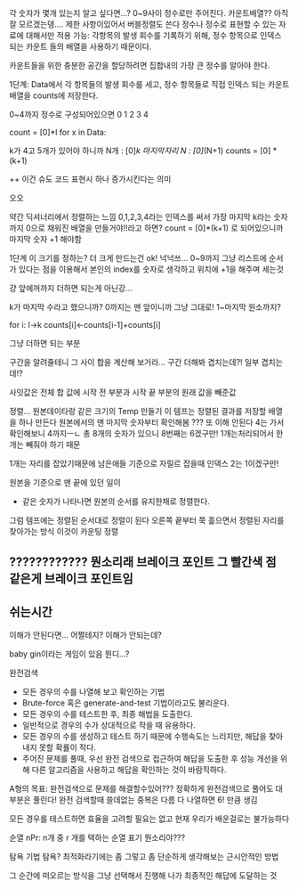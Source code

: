 각 숫자가 몇개 있는지 알고 싶다면...?
0~9사이 정수로만 주어진다.
카운트배열??
아직 잘 모르겠는뎅....
제한 사항이있어서 버블정렬도 쓴다
정수나 정수로 표현할 수 있는 자료에 대해서만 적용 가능: 각항목의 발생 회수를 기록하기 위해, 정수 항목으로 인덱스 되는 카운트 들의 배열을 사용하기 때문이다.

카운트들을 위한 충분한 공간을 할당하려면 집합내의 가장 큰 정수를 알아야 한다.

1단계:
Data에서 각 항목들의 발생 회수를 세고, 정수 항목들로 직접 인덱스 되는 카운트 배열을  counts에 저장한다.

0~4까지 정수로 구성되어있으면
0 1 2 3 4

count = [0]*l
for x in Data:

k가 4고 5개가 있어야 하니까
N개 : [0]*k
마지막자리 N : [0]*(N+1)
counts = [0] * (k+1)

++ 이건 슈도 코드 표현시 하나 증가시킨다는 의미

오오

약간 딕셔너리에서 정렬하는 느낌
0,1,2,3,4라는 인덱스를 써서
가장 마지막 k라는 숫자까지
0으로 채워진 배열을 만들거야!!라고 하면?
count = [0]*(k+1)
로 되어있으니까 마지막 숫자 +1 해야함

1단계
이 크기를 정하는? 더 크게 만드는건 ok!
넉넉쓰...
0~9까지 
그냥 리스트에 순서가 있다는 점을 이용해서 본인의 index를 숫자로 생각하고 위치에 +1을 해주며 세는것

걍 앞에꺼까지 더하면 되는게 아닌강...

k가 마지막 수라고 했으니까?
0까지는 맨 앞이니까 그냥 그대로!
1~마지막 원소까지?

for i: l->k
counts[i]<-counts[i-1]+counts[i]

그냥 더하면 되는 부분

구간을 알려줄테니 그 사이 합을 계산해 보거라...
구간 더해봐
겹치는데?!
일부 겹치는데!?

사잇값은 전체 합 값에 시작 전 부분과 시작 끝 부분의 원래 값을 빼준값


정렬...
원본데이타랑 같은 크기의 Temp 만들기 이 템프는 정렬된 결과를 저장할 배열을 하나 만든다
원본에서의 맨 마지막 숫자부터 확인해봄
???
또 이해 안된다
4는 가서 확인해보니
4까지ㅡㄴ 총 8개의 숫자가 있으니 8번째는 6겠구만!
1개는처리되어서 한개는 빼줘야 하기 때문

1개는 자리를 잡았기때문에 남은애들 기준으로 자릴르 잡을때 인덱스 2는 1이겠구만!

원본을 기준으로 맨 끝에 있던 일이
* 같은 숫자가 나타나면 원본의 순서를 유지한채로 정렬한다.

그럼 템프에는 정렬된 순서대로 정렬이 된다
오른쪽 끝부터 쭉 흝으면서 정렬된 자리를 찾아가는 방식
이것이 카운팅 정렬

????????????
뭔소리래
브레이크 포인트 그 빨간색 점 같은게 브레이크  포인트임
---
쉬는시간
---

이해가 안된다면... 어쩔테지?
이해가 안되는데?


baby gin이라는 게임이 있음
뭔디...?


완전검색
* 모든 경우의 수를 나열해 보고 확인하는 기법
* Brute-force 혹은 generate-and-test 기법이라고도 불리운다.
* 모든 경우의 수를 테스트한 후, 최종 해법을 도출한다.
* 일반적으로 경우의 수가 상대적으로 작을 때 유용하다.
* 모든 경우의 수를 생성하고 테스트 하기 때문에 수행속도는 느리지만, 해답을 찾아내지 못할 확룔이 작다.
* 주어진 문제를 풀때, 우선 완전 검색으로 접근하여 해답을 도출한 후 성능 개선을 위해 다른 알고리즘을 사용하고 해답을 확인하는 것이 바람직하다.

A형의 목표: 완전검색으로 문제를 해결할수있어???
정확하게 완전검색으로 풀어도 대부분은 풀린다!
완전 검색할때 쓸데없는 중복은 다름
다 나열하면 6! 만큼 생김

모든 경우를 테스트하면 효율을 고려할 필요는 없고 현재 우리가 배운걸로는 불가능하다

순열
nPr: n개 중 r 개를  택하는 순열 표기
뭔소리야???

탐욕 기법
탐욕?
최적화라기에는 좀 그렇고 좀 단순하게 생각해보는 근시안적인 방법

그 순간에 떠오르는 방식을 그냥 선택해서 진행해 나가 최종적인 해답에 도달하는 것
